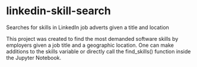# linkedin-skill-search
Searches for skills in LinkedIn job adverts given a title and location

This project was created to find the most demanded software skills by employers given a job title and a geographic location.
One can make additions to the skills variable or directly call the find_skills() function inside the Jupyter Notebook. 
